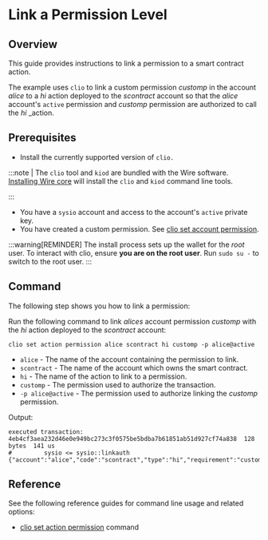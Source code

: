 # Link a Permission Level

## Overview

This guide provides instructions to link a permission to a smart contract action.

The example uses `clio` to link a custom permission _customp_ in the account _alice_ to a _hi_ action deployed to the _scontract_ account so that the _alice_ account's `active` permission and _customp_ permission are authorized to call the _hi_ _action.  

## Prerequisites

* Install the currently supported version of `clio.`

:::note
| The `clio` tool and `kiod` are bundled with the Wire software. [Installing Wire core](/docs/getting-started/install-dependencies.md) will install the `clio` and `kiod` command line tools.

:::

* You have a `sysio` account and access to the account's `active` private key.
* You have created a custom permission. See [clio set account permission](/docs/api-reference/tooling/clio/command-reference/set/set-account.md).

:::warning[REMINDER]
The install process sets up the wallet for the _root_ user. To interact with clio, ensure **you are on the root user**. Run `sudo su -` to switch to the root user.
:::

## Command

The following step shows you how to link a permission:

Run the following command to link _alices_ account permission _customp_ with the _hi_ action deployed to the _scontract_ account:

```shell
clio set action permission alice scontract hi customp -p alice@active
```

* `alice` - The name of the account containing the permission to link.
* `scontract` - The name of the account which owns the smart contract.
* `hi` - The name of the action to link to a permission.
* `customp` - The permission used to authorize the transaction.
* `-p alice@active` - The permission used to authorize linking the _customp_ permission.

Output:

```shell
executed transaction: 4eb4cf3aea232d46e0e949bc273c3f0575be5bdba7b61851ab51d927cf74a838  128 bytes  141 us
#         sysio <= sysio::linkauth              {"account":"alice","code":"scontract","type":"hi","requirement":"customp"}
```

## Reference

See the following reference guides for command line usage and related options:

* [clio set action permission](/docs/api-reference/tooling/clio/command-reference/set/set-action-permission.md) command
